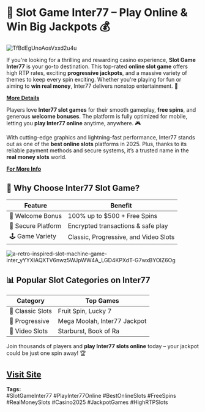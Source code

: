 # 🎰 Slot Game Inter77 – Play Online & Win Big Jackpots 💰

![TfBdEgUnoAosVxxd2u4u](https://github.com/user-attachments/assets/235c6ebe-c993-4a4a-8ea3-b580b7ef3266)

If you're looking for a thrilling and rewarding casino experience, **Slot Game Inter77** is your go-to destination. This top-rated **online slot game** offers high RTP rates, exciting **progressive jackpots**, and a massive variety of themes to keep every spin exciting. Whether you're playing for fun or aiming to **win real money**, Inter77 delivers nonstop entertainment. 💸

[**More Details**](https://tinyurl.com/33sathw3)

Players love **Inter77 slot games** for their smooth gameplay, **free spins**, and generous **welcome bonuses**. The platform is fully optimized for mobile, letting you **play Inter77 online** anytime, anywhere. 🎮

With cutting-edge graphics and lightning-fast performance, Inter77 stands out as one of the **best online slots** platforms in 2025. Plus, thanks to its reliable payment methods and secure systems, it’s a trusted name in the **real money slots** world.

[**For More Info**](https://tinyurl.com/uycshsmp)

## 🎯 Why Choose Inter77 Slot Game?

| Feature           | Benefit                                |
|-------------------|-----------------------------------------|
| 🎁 Welcome Bonus   | 100% up to $500 + Free Spins            |
| 🔐 Secure Platform | Encrypted transactions & safe play     |
| 🕹️ Game Variety    | Classic, Progressive, and Video Slots  |

![a-retro-inspired-slot-machine-game-inter_yYYXIAQXTV6nwz5WJpWW4A_LGD4KPXdT-G7wxBYOlZ6Og](https://github.com/user-attachments/assets/b8e30af2-dcc0-4a51-895b-405711b9031b)

## 📊 Popular Slot Categories on Inter77

| Category          | Top Games               |
|-------------------|--------------------------|
| 🎲 Classic Slots   | Fruit Spin, Lucky 7      |
| 💎 Progressive     | Mega Moolah, Inter77 Jackpot |
| 🌟 Video Slots     | Starburst, Book of Ra    |

Join thousands of players and **play Inter77 slots online** today – your jackpot could be just one spin away! 🏆

[Visit Site](https://tinyurl.com/2p644kkh)
---

**Tags:**  
#SlotGameInter77 #PlayInter77Online #BestOnlineSlots #FreeSpins #RealMoneySlots #Casino2025 #JackpotGames #HighRTPSlots

